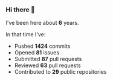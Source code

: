 ### Hi there 👋

I've been here about **6** years.

In that time I've:

- Pushed **1424** commits
- Opened **81** issues
- Submitted **87** pull requests
- Reviewed **63** pull requests
- Contributed to **29** public repositories

<!-- ![My scrobbles](https://lastfm-recently-played.vercel.app/api?user=dotdub) -->
